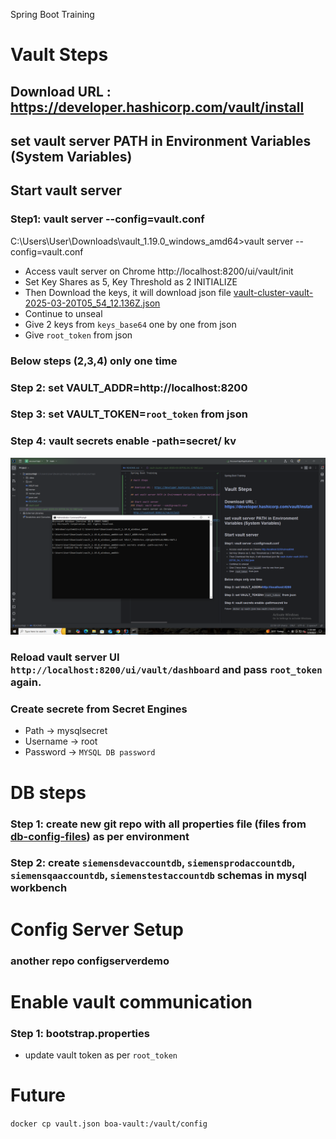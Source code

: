 Spring Boot Training

# Vault Steps

## Download URL : https://developer.hashicorp.com/vault/install

## set vault server PATH in Environment Variables (System Variables)

## Start vault server
### Step1: vault server --config=vault.conf
C:\Users\User\Downloads\vault_1.19.0_windows_amd64>vault server --config=vault.conf
- Access vault server on Chrome 
  http://localhost:8200/ui/vault/init
- Set Key Shares as 5, Key Threshold as 2 INITIALIZE
- Then Download the keys, it will download json file [vault-cluster-vault-2025-03-20T05_54_12.136Z.json](vault-cluster-vault-2025-03-20T05_54_12.136Z.json)
- Continue to unseal
- Give 2 keys from `keys_base64` one by one from json
- Give `root_token` from json

### Below steps (2,3,4) only one time
### Step 2: set VAULT_ADDR=http://localhost:8200
### Step 3: set VAULT_TOKEN=`root_token` from json
### Step 4: vault secrets enable -path=secret/ kv

![img.png](img.png)

### Reload vault server UI `http://localhost:8200/ui/vault/dashboard` and pass `root_token` again.

### Create secrete from Secret Engines
- Path -> mysqlsecret
- Username -> root
- Password -> `MYSQL DB password`

# DB steps
### Step 1: create new git repo with all properties file (files from [db-config-files](db-config-files)) as per environment
### Step 2: create `siemensdevaccountdb`, `siemensprodaccountdb`, `siemensqaaccountdb`, `siemenstestaccountdb` schemas in mysql workbench

# Config Server Setup
### another repo configserverdemo

# Enable vault communication
### Step 1: bootstrap.properties
- update vault token as per `root_token`

#

# Future
```docker cp vault.json boa-vault:/vault/config```